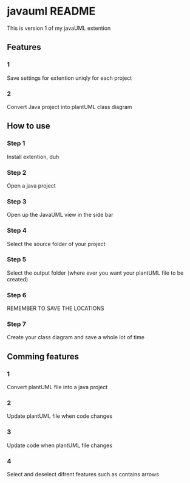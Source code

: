 # javauml README

This is version 1 of my javaUML extention

## Features
### 1
Save settings for extention uniqly for each project
### 2
Convert Java project into plantUML class diagram

## How to use
### Step 1
Install extention, duh
### Step 2
Open a java project
### Step 3
Open up the JavaUML view in the side bar
### Step 4
Select the source folder of your project
### Step 5
Select the output folder (where ever you want your plantUML file to be created)
### Step 6
REMEMBER TO SAVE THE LOCATIONS
### Step 7
Create your class diagram and save a whole lot of time

## Comming features
### 1
Convert plantUML file into a java project
### 2
Update plantUML file when code changes
### 3
Update code when plantUML file changes
### 4
Select and deselect difrent features such as contains arrows
